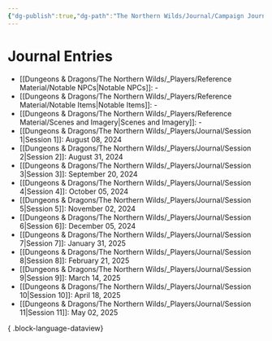 ```yaml
---
{"dg-publish":true,"dg-path":"The Northern Wilds/Journal/Campaign Journal.md","permalink":"/the-northern-wilds/journal/campaign-journal/","pinned":true,"tags":["TTRPG/Campaigns/Northern-Wilds"]}
---
```



# Journal Entries
- [[Dungeons & Dragons/The Northern Wilds/_Players/Reference Material/Notable NPCs\|Notable NPCs]]: \-
- [[Dungeons & Dragons/The Northern Wilds/_Players/Reference Material/Notable Items\|Notable Items]]: \-
- [[Dungeons & Dragons/The Northern Wilds/_Players/Reference Material/Scenes and Imagery\|Scenes and Imagery]]: \-
- [[Dungeons & Dragons/The Northern Wilds/_Players/Journal/Session 1\|Session 1]]: August 08, 2024
- [[Dungeons & Dragons/The Northern Wilds/_Players/Journal/Session 2\|Session 2]]: August 31, 2024
- [[Dungeons & Dragons/The Northern Wilds/_Players/Journal/Session 3\|Session 3]]: September 20, 2024
- [[Dungeons & Dragons/The Northern Wilds/_Players/Journal/Session 4\|Session 4]]: October 05, 2024
- [[Dungeons & Dragons/The Northern Wilds/_Players/Journal/Session 5\|Session 5]]: November 02, 2024
- [[Dungeons & Dragons/The Northern Wilds/_Players/Journal/Session 6\|Session 6]]: December 05, 2024
- [[Dungeons & Dragons/The Northern Wilds/_Players/Journal/Session 7\|Session 7]]: January 31, 2025
- [[Dungeons & Dragons/The Northern Wilds/_Players/Journal/Session 8\|Session 8]]: February 21, 2025
- [[Dungeons & Dragons/The Northern Wilds/_Players/Journal/Session 9\|Session 9]]: March 14, 2025
- [[Dungeons & Dragons/The Northern Wilds/_Players/Journal/Session 10\|Session 10]]: April 18, 2025
- [[Dungeons & Dragons/The Northern Wilds/_Players/Journal/Session 11\|Session 11]]: May 02, 2025

{ .block-language-dataview}